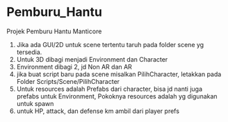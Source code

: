 # Pemburu_Hantu
Projek Pemburu Hantu Manticore

1. Jika ada GUI/2D untuk scene tertentu taruh pada folder scene yg tersedia.
2. Untuk 3D dibagi menjadi Environment dan Character
3. Environment dibagi 2, jd Non AR dan AR
4. jika buat script baru pada scene misalkan PilihCharacter, letakkan pada Folder Scripts/Scene/PilihCharacter
5. Untuk resources adalah Prefabs dari character, bisa jd nanti juga prefabs untuk Environment, Pokoknya resources adalah yg digunakan untuk spawn
6. untuk HP,  attack,  dan defense km ambil dari player prefs